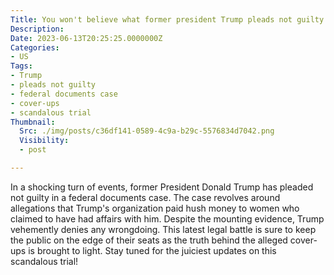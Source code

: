 ```yaml
---
Title: You won't believe what former president Trump pleads not guilty in federal documents case!
Description: 
Date: 2023-06-13T20:25:25.0000000Z
Categories:
- US
Tags:
- Trump
- pleads not guilty
- federal documents case
- cover-ups
- scandalous trial
Thumbnail:
  Src: ./img/posts/c36df141-0589-4c9a-b29c-5576834d7042.png
  Visibility:
  - post

---
```

In a shocking turn of events, former President Donald Trump has pleaded not guilty in a federal documents case. The case revolves around allegations that Trump's organization paid hush money to women who claimed to have had affairs with him. Despite the mounting evidence, Trump vehemently denies any wrongdoing. This latest legal battle is sure to keep the public on the edge of their seats as the truth behind the alleged cover-ups is brought to light. Stay tuned for the juiciest updates on this scandalous trial!